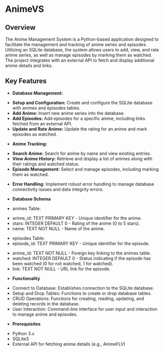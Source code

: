# AnimeVS
## Overview
The Anime Management System is a Python-based application designed to facilitate the management and tracking of anime series and episodes. Utilizing an SQLite database, the system allows users to add, view, and rate anime series, as well as manage episodes by marking them as watched. The project integrates with an external API to fetch and display additional anime details and links.

## Key Features
* **Database Management:**

 - **Setup and Configuration:** Create and configure the SQLite database with animes and episodes tables.
 - **Add Anime:** Insert new anime series into the database.
 - **Add Episodes:** Add episodes for a specific anime, including links fetched from an external API.
 - **Update and Rate Anime:** Update the rating for an anime and mark episodes as watched.

* **Anime Tracking:**

 - **Search Anime:** Search for anime by name and view existing entries.
 - **View Anime History:** Retrieve and display a list of animes along with their ratings and watched status.
 - **Episode Management:** Select and manage episodes, including marking them as watched.

* **Error Handling:**
Implement robust error handling to manage database connectivity issues and data integrity errors.

* **Database Schema**
* animes Table:
 - anime_id: TEXT PRIMARY KEY - Unique identifier for the anime.
 - stars: INTEGER DEFAULT 0 - Rating of the anime (0 to 5 stars).
 - name: TEXT NOT NULL - Name of the anime.

* episodes Table:
 * episode_id: TEXT PRIMARY KEY - Unique identifier for the episode.
 - anime_id: TEXT NOT NULL - Foreign key linking to the animes table.
 - watched: INTEGER DEFAULT 0 - Status indicating if the episode has been watched (0 for not watched, 1 for watched).
 - link: TEXT NOT NULL - URL link for the episode.

* **Functionality**
  
 - Connect to Database: Establishes connection to the SQLite database.
 - Setup and Drop Tables: Functions to create or drop database tables.
 - CRUD Operations: Functions for creating, reading, updating, and deleting records in the database.
 - User Interaction: Command-line interface for user input and interaction to manage anime and episodes.

* **Prerequisites**
 - Python 3.x
 - SQLite3
 - External API for fetching anime details (e.g., AnimeFLV)
